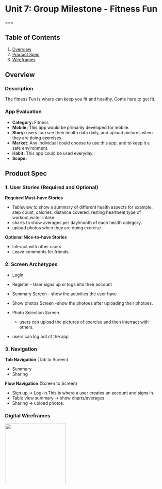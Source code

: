 # Unit 7: Group Milestone - Fitness Fun
===

## Table of Contents
1. [Overview](#Overview)
1. [Product Spec](#Product-Spec)
1. [Wireframes](#Wireframes)

## Overview
### Description
The fitness Fun is where can keep you fit and healthy. Come here to get fit.

### App Evaluation
- **Category:** Fitness
- **Mobile:** This app would be primarily developed for mobile.
- **Story:** users can see their health data daily, and upload pictures when they are doing exercises.
- **Market:** Any individual could choose to use this app, and to keep it a safe environment.
- **Habit:** This app could be used everyday.
- **Scope:** 

## Product Spec
### 1. User Stories (Required and Optional)

**Required Must-have Stories**

* Tableview to show a summary of different health aspects for example, step count, calories, distance covered, resting heartbeat,type of workout,water intake.
* charts to show averages per day/month of each  health category. 
* upload photos when they are doing exercise.

**Optional Nice-to-have Stories**

* Interact with other users
* Leave comments for friends.

### 2. Screen Archetypes

* Login 
* Register - User signs up or logs into their account
* Summary Screen - show the activities the user have
* Show photos Screen -show the photoes after uploading their photoes.
* Photo Selection Screen.
   * users can upload the pictures of exercise and then interract with others.

* users can log out of the app

### 3. Navigation

**Tab Navigation** (Tab to Screen)

* Summary
* Sharing

**Flow Navigation** (Screen to Screen)
* Sign up -> Log-in.This is where a user creates an account and signs in.
* Table view summary -> show charts/averages
* Sharing -> upload photos.



### Digital Wireframes
<img src="https://github.com/ZSS57/Workout-App/blob/main/wireframes.jpg" height=200>
